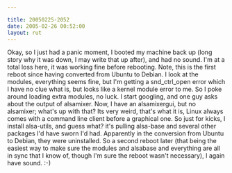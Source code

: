 ```yaml
---

title: 20050225-2052
date: 2005-02-26 00:52:00
layout: rut
---
```


Okay, so I just had a panic moment, I booted my machine back up (long
story why it was down, I may write that up after), and had no sound.
I'm at a total loss here, it was working fine before rebooting.
Note, this is the first reboot since having converted from Ubuntu
to Debian.  I look at the modules, everything seems fine, but I'm
getting a snd_ctrl_open error which I have no clue what is, but
looks like a kernel module error to me.  So I poke around loading
extra modules, no luck.  I start googling, and one guy asks about the
output of alsamixer.  Now, I have an alsamixergui, but no alsamixer;
what's up with that?  Its very weird, that's what it is, Linux always
comes with a command line client before a graphical one.  So just for
kicks, I install alsa-utils, and guess what? it's pulling alsa-base
and several other packages I'd have sworn I'd had.  Apparently in
the conversion from Ubuntu to Debian, they were uninstalled.  So a
second reboot later (that being the easiest way to make sure the
modules and alsabase and everything are all in sync that I know of,
though I'm sure the reboot wasn't necessary), I again have sound. :-)


